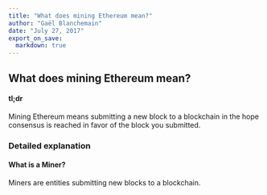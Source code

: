 ```yaml
---
title: "What does mining Ethereum mean?"
author: "Gaël Blanchemain"
date: "July 27, 2017"
export_on_save:
  markdown: true
---
```


##  What does mining Ethereum mean?

####  tl;dr

[//]: ##  (CJuan> This may be too simplistic...I'll let you decide)

Mining Ethereum means submitting a new block to a blockchain in the hope consensus is reached in favor of the block you submitted.

###  Detailed explanation

####  What is a Miner?
Miners are entities submitting new blocks to a blockchain.